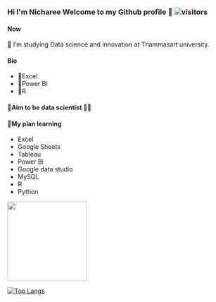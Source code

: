 ### Hi I'm Nicharee Welcome to my Github profile 👋 ![visitors](https://visitor-badge.glitch.me/badge?page_id=page.id)



<!--
**proud282/proud282** is a ✨ _special_ ✨ repository because its `README.md` (this file) appears on your GitHub profile.

Here are some ideas to get you started:-->
#### Now
🏫 I’m studying Data science and innovation at Thammasart university.


#### Bio
- 🌲Excel
- 🐝Power BI
- 🐰R

#### 🌟Aim to be data scientist 👩‍💻 
#### 📝My plan learning
- Excel
- Google Sheets
- Tableau
- Power Bi
- Google data studio
- MySQL
- R
- Python

<img height="180em" src="https://github-readme-stats.vercel.app/api?username=proud282&show_icons=true&hide_border=true&&count_private=true&include_all_commits=true" />

[![Top Langs](https://github-readme-stats.vercel.app/api/top-langs/?username=proud282&langs_count=10)](https://github.com/anuraghazra/github-readme-stats)

<!--
- 🔭 I’m currently working on ...
- 🌱 I’m currently learning ...
- 👯 I’m looking to collaborate on ...
- 🤔 I’m looking for help with ...
- 💬 Ask me about ...
- 📫 How to reach me: ...
- 😄 Pronouns: ...
- ⚡ Fun fact: ...
-->

